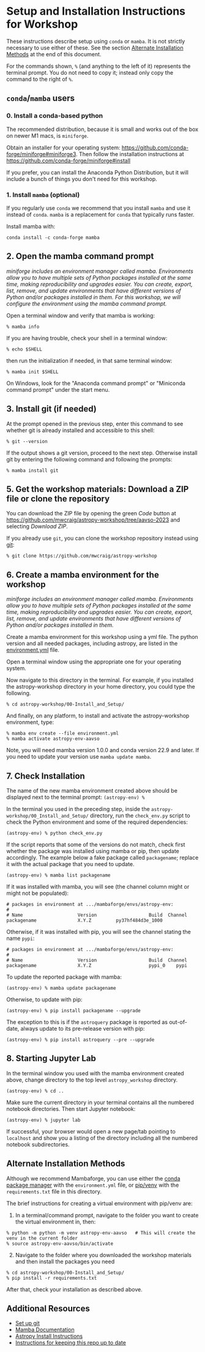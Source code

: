 # Setup and Installation Instructions for Workshop

These instructions describe setup using `conda` or `mamba`. It is not strictly necessary
to use either of these. See the section
[Alternate Installation Methods](#alternate-installation-methods) at the end
of this document.

For the commands shown, `%` (and anything to the left of it) represents the
terminal prompt. You do not need to copy it; instead only copy the command to the
right of `%`.

## `conda`/`mamba` users

### 0. Install a conda-based python

The recommended distribution, because it is small and works out of the box on newer M1 macs, is `miniforge`.

Obtain an installer for your
operating system: https://github.com/conda-forge/miniforge#miniforge3.
Then follow the installation instructions at
https://github.com/conda-forge/miniforge#install

If you prefer, you can install the Anaconda Python Distribution, but it will include a bunch of things you don't need for this workshop.


### 1. Install `mamba` (optional)

If you regularly use `conda` we recommend that you install `mamba` and use it instead of `conda`. `mamba` is a replacement for `conda` that typically runs faster.

Install mamba with:

```
conda install -c conda-forge mamba
```

## 2. Open the mamba command prompt

*miniforge includes an environment manager called mamba. Environments
allow you to have multiple sets of Python packages installed at the same
time, making reproducibility and upgrades easier. You can create,
export, list, remove, and update environments that have different versions of
Python and/or packages installed in them. For this workshop, we will configure the
environment using the mamba command prompt.*

Open a terminal window and verify that mamba is working:

    % mamba info

If you are having trouble, check your shell in a terminal window:

    % echo $SHELL

then run the initialization if needed, in that same terminal window:

    % mamba init $SHELL

On Windows, look for the "Anaconda command prompt" or "Miniconda command prompt" under the start menu.

## 3. Install git (if needed)

At the prompt opened in the previous step, enter this command to see whether git is already installed and accessible to this shell:

    % git --version

If the output shows a git version, proceed to the next step.  Otherwise install git by entering the following command and following the prompts:

    % mamba install git

## 5. Get the workshop materials: Download a ZIP file or clone the repository

You can download the ZIP file by opening the
green *Code* button at
https://github.com/mwcraig/astropy-workshop/tree/aavso-2023 and selecting *Download ZIP*.

If you already use `git`, you can clone the workshop repository instead using
[git](https://help.github.com/articles/set-up-git/):

    % git clone https://github.com/mwcraig/astropy-workshop


## 6. Create a mamba environment for the workshop

*miniforge includes an environment manager called mamba. Environments
allow you to have multiple sets of Python packages installed at the same
time, making reproducibility and upgrades easier. You can create,
export, list, remove, and update environments that have different versions of
Python and/or packages installed in them.*

Create a mamba environment for this workshop using a yml file.
The python version and all needed packages, including astropy, are listed in the
[environment.yml](https://github.com/astropy/astropy-workshop/blob/main/00-Install_and_Setup/environment.yml) file.

Open a terminal window using the appropriate one for your operating system.

Now navigate to this directory in the terminal. For example, if you installed
the astropy-workshop directory in your home directory, you could type the
following.

    % cd astropy-workshop/00-Install_and_Setup/

And finally, on any platform, to install and activate the astropy-workshop environment, type:

    % mamba env create --file environment.yml
    % mamba activate astropy-env-aavso

Note, you will need mamba version 1.0.0 and conda version 22.9 and later. If you need to update your version use `mamba update mamba`.

## 7. Check Installation

The name of the new mamba environment created above should be displayed next
to the terminal prompt: `(astropy-env) %`

In the terminal you used in the preceding step, inside the `astropy-workshop/00_Install_and_Setup/`
directory, run the `check_env.py` script to
check the Python environment and some of the required dependencies:

    (astropy-env) % python check_env.py

If the script reports that some of the versions do not match, check first
whether the package was installed using mamba or pip, then update accordingly.
The example below a fake package called `packagename`; replace it with the
actual package that you need to update.

    (astropy-env) % mamba list packagename

If it was installed with mamba, you will see (the channel column might or
might not be populated):

    # packages in environment at .../mambaforge/envs/astropy-env:
    #
    # Name                    Version                   Build  Channel
    packagename               X.Y.Z         py37hf484d3e_1000

Otherwise, if it was installed with pip, you will see the channel stating the
name `pypi`:

    # packages in environment at .../mambaforge/envs/astropy-env:
    #
    # Name                    Version                   Build  Channel
    packagename               X.Y.Z                     pypi_0    pypi

To update the reported package with mamba:

    (astropy-env) % mamba update packagename

Otherwise, to update with pip:

    (astropy-env) % pip install packagename --upgrade

The exception to this is if the `astroquery` package is reported as
out-of-date, always update to its pre-release version with pip:

    (astropy-env) % pip install astroquery --pre --upgrade

## 8. Starting Jupyter Lab

In the terminal window you used with the mamba environment created above,
change directory to the top level `astropy_workshop` directory.

    (astropy-env) % cd ..

Make sure the current directory in your terminal contains all the numbered notebook
directories. Then start Jupyter notebook:

    (astropy-env) % jupyter lab

If successful, your browser would open a new page/tab pointing to
`localhost` and show you a listing of the directory including all the numbered
notebook subdirectories.

## Alternate Installation Methods

Although we recommend Mambaforge, you can use either the [conda package
manager](https://docs.conda.io/projects/conda/en/latest/user-guide/tasks/manage-environments.html#creating-an-environment-from-an-environment-yml-file)
with the `environment.yml` file,  or
[pip/venv](https://packaging.python.org/en/latest/guides/installing-using-pip-and-virtual-environments/)
with the `requirements.txt` file in this directory.

The brief instructions for creating a virtual environment with pip/venv are:

1. In a terminal/command prompt, navigate to the folder you want to create the
virtual environment in, then:

```
% python -m python -m venv astropy-env-aavso   # This will create the venv in the current folder
% source astropy-env-aavso/bin/activate
```

2. Navigate to the folder where you downloaded the workshop materials and then install the packages you need

```
% cd astropy-workshop/00-Install_and_Setup/
% pip install -r requirements.txt
```

After that, check your installation as described above.

## Additional Resources

- [Set up git](https://help.github.com/articles/set-up-git/)
- [Mamba Documentation](https://mamba.readthedocs.io/)
- [Astropy Install Instructions](http://docs.astropy.org/en/latest/install.html)
- [Instructions for keeping this repo up to date](UPDATING.md)
